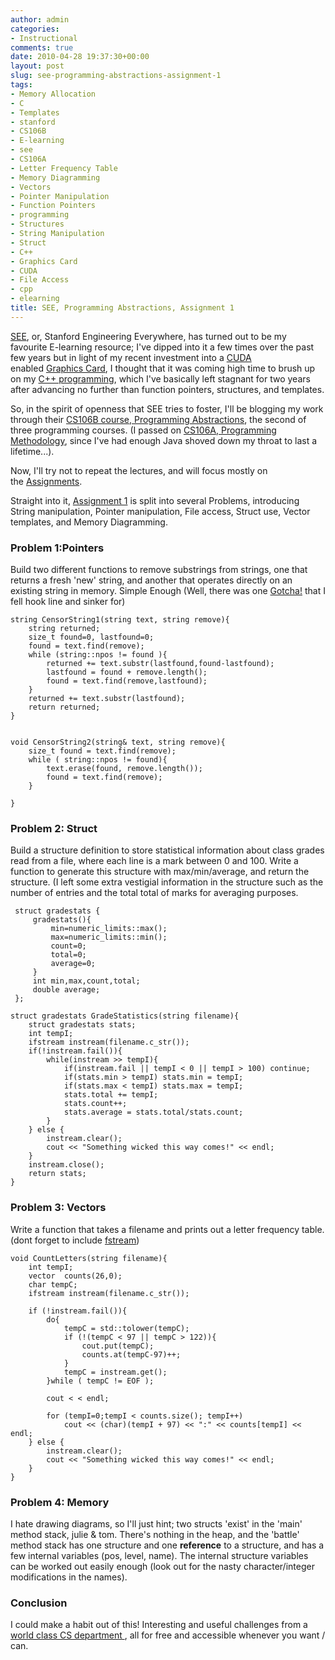 ```yaml
---
author: admin
categories:
- Instructional
comments: true
date: 2010-04-28 19:37:30+00:00
layout: post
slug: see-programming-abstractions-assignment-1
tags:
- Memory Allocation
- C
- Templates
- stanford
- CS106B
- E-learning
- see
- CS106A
- Letter Frequency Table
- Memory Diagramming
- Vectors
- Pointer Manipulation
- Function Pointers
- programming
- Structures
- String Manipulation
- Struct
- C++
- Graphics Card
- CUDA
- File Access
- cpp
- elearning
title: SEE, Programming Abstractions, Assignment 1
---
```



[SEE](http://see.stanford.edu/), or, Stanford Engineering Everywhere, has turned out to be my favourite E-learning resource; I've dipped into it a few times over the past few years but in light of my recent investment into a [CUDA](http://en.wikipedia.org/wiki/CUDA) enabled [Graphics Card](http://en.wikipedia.org/wiki/GeForce%209%20Series), I thought that it was coming high time to brush up on my [C++ programming](http://en.wikipedia.org/wiki/C%2B%2B), which I've basically left stagnant for two years after advancing no further than function pointers, structures, and templates.

So, in the spirit of openness that SEE tries to foster, I'll be blogging my work through their [CS106B course, Programming Abstractions](http://see.stanford.edu/see/courseinfo.aspx?coll=11f4f422-5670-4b4c-889c-008262e09e4e), the second of three programming courses. (I passed on [CS106A, Programming Methodology](http://see.stanford.edu/see/courseinfo.aspx?coll=824a47e1-135f-4508-a5aa-866adcae1111), since I've had enough Java shoved down my throat to last a lifetime...).

Now, I'll try not to repeat the lectures, and will focus mostly on the [Assignments](http://see.stanford.edu/see/materials/icspacs106b/assignments.aspx).

Straight into it, [Assignment 1](http://see.stanford.edu/materials/icspacs106b/H08-SectionHandout1.pdf) is split into several Problems, introducing String manipulation, Pointer manipulation, File access, Struct use, Vector templates, and Memory Diagramming.

### Problem 1:Pointers

Build two different functions to remove substrings from strings, one that returns a fresh 'new' string, and another that operates directly on an existing string in memory. Simple Enough (Well, there was one [Gotcha!](http://stackoverflow.com/questions/2709199/c-string-manipulation-isnt-making-sense-to-me) that I fell hook line and sinker for)


    string CensorString1(string text, string remove){
        string returned;
        size_t found=0, lastfound=0;
        found = text.find(remove);
        while (string::npos != found ){
            returned += text.substr(lastfound,found-lastfound);
            lastfound = found + remove.length();
            found = text.find(remove,lastfound);
        }
        returned += text.substr(lastfound);
        return returned;
    }


    void CensorString2(string& text, string remove){
        size_t found = text.find(remove);
        while ( string::npos != found){
            text.erase(found, remove.length());
            found = text.find(remove);
        }

    }

### Problem 2: Struct

Build a structure definition to store statistical information about class grades read from a file, where each line is a mark between 0 and 100. Write a function to generate this structure with max/min/average, and return the structure. (I left some extra vestigial information in the structure such as the number of entries and the total total of marks for averaging purposes.


     struct gradestats {
         gradestats(){
             min=numeric_limits::max();
             max=numeric_limits::min();
             count=0;
             total=0;
             average=0;
         }
         int min,max,count,total;
         double average;
     };

    struct gradestats GradeStatistics(string filename){
        struct gradestats stats;
        int tempI;
        ifstream instream(filename.c_str());
        if(!instream.fail()){
            while(instream >> tempI){
                if(instream.fail || tempI < 0 || tempI > 100) continue;
                if(stats.min > tempI) stats.min = tempI;
                if(stats.max < tempI) stats.max = tempI;
                stats.total += tempI;
                stats.count++;
                stats.average = stats.total/stats.count;
            }
        } else {
            instream.clear();
            cout << "Something wicked this way comes!" << endl;
        }
        instream.close();
        return stats;
    }

### Problem 3: Vectors

Write a function that takes a filename and prints out a letter frequency table. (dont forget to include [fstream](http://en.wikipedia.org/wiki/Fstream))


    void CountLetters(string filename){
        int tempI;
        vector  counts(26,0);
        char tempC;
        ifstream instream(filename.c_str());

        if (!instream.fail()){
            do{
                tempC = std::tolower(tempC);
                if (!(tempC < 97 || tempC > 122)){
                    cout.put(tempC);
                    counts.at(tempC-97)++;
                }
                tempC = instream.get();
            }while ( tempC != EOF );

            cout < < endl;

            for (tempI=0;tempI < counts.size(); tempI++)
                cout << (char)(tempI + 97) << ":" << counts[tempI] << endl;
        } else {
            instream.clear();
            cout << "Something wicked this way comes!" << endl;
        }
    }

### Problem 4: Memory

I hate drawing diagrams, so I'll just hint; two structs 'exist' in the 'main' method stack, julie & tom. There's nothing in the heap, and the 'battle' method stack has one structure and one **reference** to a structure, and has a few internal variables (pos, level, name). The internal structure variables can be worked out easily enough (look out for the nasty character/integer modifications in the names).

### Conclusion

I could make a habit out of this! Interesting and useful challenges from a [world class CS department ](http://www-cs.stanford.edu/), all for free and accessible whenever you want / can.
